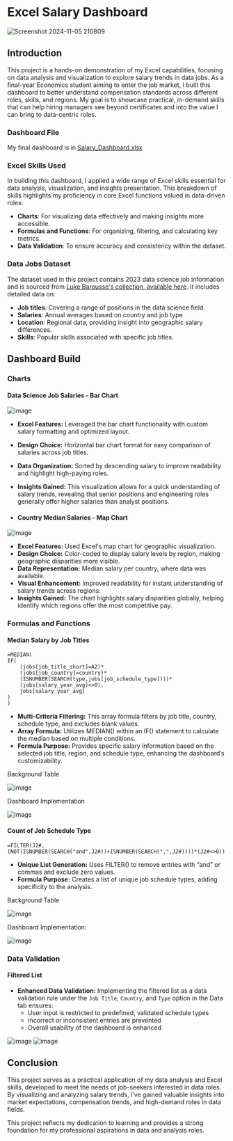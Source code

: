 # Excel Salary Dashboard
![Screenshot 2024-11-05 210809](https://github.com/user-attachments/assets/51401d48-3590-4b49-b9f9-b715323f6a12)

## Introduction
This project is a hands-on demonstration of my Excel capabilities, focusing on data analysis and visualization to explore salary trends in data jobs. 
As a final-year Economics student aiming to enter the job market, I built this dashboard to better understand compensation standards across different roles, skills, and regions. 
My goal is to showcase practical, in-demand skills that can help hiring managers see beyond certificates and into the value I can bring to data-centric roles.

### Dashboard File
My final dashboard is in [Salary_Dashboard.xlsx](Salary_Dashboard.xlsx)

### Excel Skills Used
In building this dashboard, I applied a wide range of Excel skills essential for data analysis, visualization, and insights presentation. 
This breakdown of skills highlights my proficiency in core Excel functions valued in data-driven roles:
- **Charts**: For visualizing data effectively and making insights more accessible.
- **Formulas and Functions**:  For organizing, filtering, and calculating key metrics.
- **Data Validation**: To ensure accuracy and consistency within the dataset.
  
### Data Jobs Dataset
The dataset used in this project contains 2023 data science job information and is sourced from
[Luke Barousse's collection, available here](Datasets). It includes detailed data on:
- **Job titles**: Covering a range of positions in the data science field.
- **Salaries**: Annual averages based on country and job type
- **Location**: Regional data, providing insight into geographic salary differences.
- **Skills**: Popular skills associated with specific job titles.

## Dashboard Build
### Charts
#### Data Science Job Salaries - Bar Chart

![image](https://github.com/user-attachments/assets/58008170-833a-4130-ad17-41c2f9d8ce27)

- **Excel Features:** Leveraged the bar chart functionality with custom salary formatting and optimized layout.
- **Design Choice:** Horizontal bar chart format for easy comparison of salaries across job titles.
- **Data Organization:** Sorted by descending salary to improve readability and highlight high-paying roles.
- **Insights Gained:** This visualization allows for a quick understanding of salary trends, revealing that senior positions and engineering roles generally offer higher salaries than analyst positions.

- #### Country Median Salaries - Map Chart
  
![image](https://github.com/user-attachments/assets/4eb31159-450f-4e92-9123-2b9900d38497)

- **Excel Features:** Used Excel's map chart for geographic visualization.
- **Design Choice:** Color-coded to display salary levels by region, making geographic disparities more visible.
- **Data Representation:** Median salary per country, where data was available.
- **Visual Enhancement:** Improved readability for instant understanding of salary trends across regions.
- **Insights Gained:** The chart highlights salary disparities globally, helping identify which regions offer the most competitive pay.

### Formulas and Functions

#### Median Salary by Job Titles

```
=MEDIAN(
IF(
    (jobs[job_title_short]=A2)*
    (jobs[job_country]=country)*
    (ISNUMBER(SEARCH(type,jobs[job_schedule_type])))*
    (jobs[salary_year_avg]<>0),
    jobs[salary_year_avg]
)
)
```

- **Multi-Criteria Filtering:** This array formula filters by job title, country, schedule type, and excludes blank values.
- **Array Formula:** Utilizes MEDIAN() within an IF() statement to calculate the median based on multiple conditions.
- **Formula Purpose:** Provides specific salary information based on the selected job title, region, and schedule type, enhancing the dashboard’s customizability.

Background Table

![image](https://github.com/user-attachments/assets/4b577554-936d-4458-812f-7e9653af4431)

Dashboard Implementation

![image](https://github.com/user-attachments/assets/32d3ec7a-13c4-4ac8-b2a3-79269e79a1b3)

#### Count of Job Schedule Type

```
=FILTER(J2#,(NOT(ISNUMBER(SEARCH("and",J2#))+ISNUMBER(SEARCH(",",J2#))))*(J2#<>0))
```

- **Unique List Generation:** Uses FILTER() to remove entries with “and” or commas and exclude zero values.
- **Formula Purpose:** Creates a list of unique job schedule types, adding specificity to the analysis.

Background Table

![image](https://github.com/user-attachments/assets/1bb5f660-caac-4425-91f8-4eb292da7938)

Dashboard Implementation:

![image](https://github.com/user-attachments/assets/6ee67c92-63a5-4a7c-b203-c8831dc28f8c)

### Data Validation

#### Filtered List

- **Enhanced Data Validation:** Implementing the filtered list as a data validation rule under the `Job Title`, `Country`, and `Type` option in the Data tab ensures:
    - User input is restricted to predefined, validated schedule types
    - Incorrect or inconsistent entries are prevented
    - Overall usability of the dashboard is enhanced

![image](https://github.com/user-attachments/assets/0fcfcc0c-f754-4fef-b396-44fd2e0b016e) ![image](https://github.com/user-attachments/assets/9931f74b-edb2-43e2-833a-8dc8acc018a4)

## Conclusion
This project serves as a practical application of my data analysis and Excel skills, developed to meet the needs of job-seekers interested in data roles. 
By visualizing and analyzing salary trends, I’ve gained valuable insights into market expectations, compensation trends, and high-demand roles in data fields.

This project reflects my dedication to learning and provides a strong foundation for my professional aspirations in data and analysis roles.
